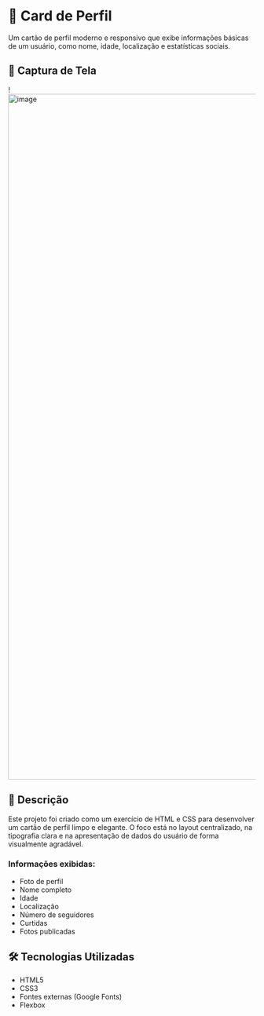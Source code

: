# 👤 Card de Perfil

Um cartão de perfil moderno e responsivo que exibe informações básicas de um usuário, como nome, idade, localização e estatísticas sociais.

## 📸 Captura de Tela

!<img width="2577" height="1397" alt="image" src="https://github.com/user-attachments/assets/7f12bc8a-bc9e-4f24-b099-2bf9d732e9c7" />



## 📝 Descrição

Este projeto foi criado como um exercício de HTML e CSS para desenvolver um cartão de perfil limpo e elegante. O foco está no layout centralizado, na tipografia clara e na apresentação de dados do usuário de forma visualmente agradável.

### Informações exibidas:

- Foto de perfil
- Nome completo
- Idade
- Localização
- Número de seguidores
- Curtidas
- Fotos publicadas

## 🛠️ Tecnologias Utilizadas

- HTML5
- CSS3
- Fontes externas (Google Fonts)
- Flexbox
